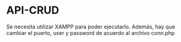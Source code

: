 # API-CRUD
Se necesita utilizar XAMPP para poder ejecutarlo.
Además, hay que cambiar el puerto, user y password de acuerdo al archivo conn.php
